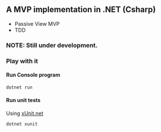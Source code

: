 ## A MVP implementation in .NET (Csharp)
* Passive View MVP
* TDD
### NOTE: Still under development.

### Play with it

#### Run Console program
```
dotnet run
```  

#### Run unit tests
Using [xUnit.net](https://xunit.github.io/)  
```
dotnet xunit
```
